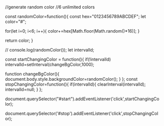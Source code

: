 //generate random color
//6 unlimited colors

const randomColor=function(){
  const hex="0123456789ABCDEF";
  let color="#";

  for(let i=0; i<6; i++){
    color+=hex[Math.floor(Math.random()*16)];
  }

  return color;
}

// console.log(randomColor());
let intervalId;

const startChangingColor = function(){
  if(!intervalId)
  intervalId=setInterval(changeBgColor,1000);

  function changeBgColor(){ 
    document.body.style.backgroundColor=randomColor();
  }
};
const stopChangingColor=function(){
  if(intervalId){
    clearInterval(intervalId);
    intervalId=null;
  }
};

document.querySelector("#start").addEventListener('click',startChangingColor);

document.querySelector('#stop').addEventListener('click',stopChangingColor);

